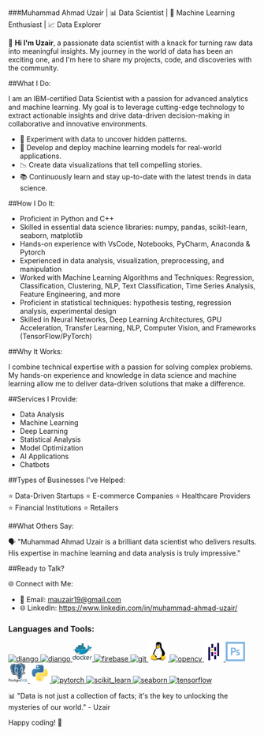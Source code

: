 ###Muhammad Ahmad Uzair | 📊 Data Scientist | 🧠 Machine Learning Enthusiast | 📈 Data Explorer

👋 **Hi I'm Uzair**, a passionate data scientist with a knack for turning raw data into meaningful insights. My journey in the world of data has been an exciting one, and I'm here to share my projects, code, and discoveries with the community.

##What I Do:

I am an IBM-certified Data Scientist with a passion for advanced analytics and machine learning. My goal is to leverage cutting-edge technology to extract actionable insights and drive data-driven decision-making in collaborative and innovative environments.

- 🧪 Experiment with data to uncover hidden patterns.
- 🤖 Develop and deploy machine learning models for real-world applications.
- 📉 Create data visualizations that tell compelling stories.
- 📚 Continuously learn and stay up-to-date with the latest trends in data science.

##How I Do It:

- Proficient in Python and C++
- Skilled in essential data science libraries: numpy, pandas, scikit-learn, seaborn, matplotlib
- Hands-on experience with VsCode, Notebooks, PyCharm, Anaconda & Pytorch
- Experienced in data analysis, visualization, preprocessing, and manipulation
- Worked with Machine Learning Algorithms and Techniques: Regression, Classification, Clustering, NLP, 
 Text Classification, Time Series Analysis, Feature Engineering, and more
- Proficient in statistical techniques: hypothesis testing, regression analysis, experimental design
- Skilled in Neural Networks, Deep Learning Architectures, GPU Acceleration, Transfer Learning, NLP, 
 Computer Vision, and Frameworks (TensorFlow/PyTorch)


##Why It Works:

I combine technical expertise with a passion for solving complex problems. My hands-on experience and knowledge in data science and machine learning allow me to deliver data-driven solutions that make a difference.


##Services I Provide:
 
- Data Analysis
- Machine Learning
- Deep Learning
- Statistical Analysis
- Model Optimization
- AI Applications
- Chatbots


##Types of Businesses I've Helped:

⭐ Data-Driven Startups
⭐ E-commerce Companies
⭐ Healthcare Providers
⭐ Financial Institutions
⭐ Retailers

##What Others Say:

🗣 "Muhammad Ahmad Uzair is a brilliant data scientist who delivers results. His expertise in machine learning and data analysis is truly impressive."

##Ready to Talk?

🌐 Connect with Me:
- 📧 Email: mauzair19@gmail.com
- 🌐 LinkedIn: https://www.linkedin.com/in/muhammad-ahmad-uzair/

<h3 align="left">Languages and Tools:</h3>
<p align="left"> <a href="https://www.djangoproject.com/" target="_blank" rel="noreferrer"> <img src="https://cdn.worldvectorlogo.com/logos/django.svg" alt="django" width="40" height="40"/> </a> <a href="https://fastapi.tiangolo.com/" target="_blank" rel="noreferrer"> <img src="https://fastapi.tiangolo.com/img/logo-margin/logo-teal.png" alt="django" width="120" height="40"/> </a> <a href="https://www.docker.com/" target="_blank" rel="noreferrer"> <img src="https://raw.githubusercontent.com/devicons/devicon/master/icons/docker/docker-original-wordmark.svg" alt="docker" width="40" height="40"/> </a> <a href="https://firebase.google.com/" target="_blank" rel="noreferrer"> <img src="https://www.vectorlogo.zone/logos/firebase/firebase-icon.svg" alt="firebase" width="40" height="40"/> </a> <a href="https://git-scm.com/" target="_blank" rel="noreferrer"> <img src="https://www.vectorlogo.zone/logos/git-scm/git-scm-icon.svg" alt="git" width="40" height="40"/> </a> <a href="https://www.linux.org/" target="_blank" rel="noreferrer"> <img src="https://raw.githubusercontent.com/devicons/devicon/master/icons/linux/linux-original.svg" alt="linux" width="40" height="40"/> </a> <a href="https://opencv.org/" target="_blank" rel="noreferrer"> <img src="https://www.vectorlogo.zone/logos/opencv/opencv-icon.svg" alt="opencv" width="40" height="40"/> </a> <a href="https://pandas.pydata.org/" target="_blank" rel="noreferrer"> <img src="https://raw.githubusercontent.com/devicons/devicon/2ae2a900d2f041da66e950e4d48052658d850630/icons/pandas/pandas-original.svg" alt="pandas" width="40" height="40"/> </a> <a href="https://www.photoshop.com/en" target="_blank" rel="noreferrer"> <img src="https://raw.githubusercontent.com/devicons/devicon/master/icons/photoshop/photoshop-line.svg" alt="photoshop" width="40" height="40"/> </a> <a href="https://www.postgresql.org" target="_blank" rel="noreferrer"> <img src="https://raw.githubusercontent.com/devicons/devicon/master/icons/postgresql/postgresql-original-wordmark.svg" alt="postgresql" width="40" height="40"/> </a> <a href="https://www.python.org" target="_blank" rel="noreferrer"> <img src="https://raw.githubusercontent.com/devicons/devicon/master/icons/python/python-original.svg" alt="python" width="40" height="40"/> </a> <a href="https://pytorch.org/" target="_blank" rel="noreferrer"> <img src="https://www.vectorlogo.zone/logos/pytorch/pytorch-icon.svg" alt="pytorch" width="40" height="40"/> </a> <a href="https://scikit-learn.org/" target="_blank" rel="noreferrer"> <img src="https://upload.wikimedia.org/wikipedia/commons/0/05/Scikit_learn_logo_small.svg" alt="scikit_learn" width="40" height="40"/> </a> <a href="https://seaborn.pydata.org/" target="_blank" rel="noreferrer"> <img src="https://seaborn.pydata.org/_images/logo-mark-lightbg.svg" alt="seaborn" width="40" height="40"/> </a> <a href="https://www.tensorflow.org" target="_blank" rel="noreferrer"> <img src="https://www.vectorlogo.zone/logos/tensorflow/tensorflow-icon.svg" alt="tensorflow" width="40" height="40"/> </a> </p>

📊 "Data is not just a collection of facts; it's the key to unlocking the mysteries of our world." - Uzair

Happy coding! 🚀
